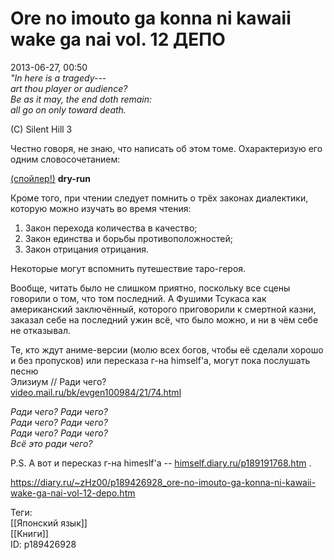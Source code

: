 Ore no imouto ga konna ni kawaii wake ga nai vol. 12 ДЕПО
==========================================================

   
 2013-06-27, 00:50   
    *"In here is a tragedy---   
 art thou player or audience?   
 Be as it may, the end doth remain:   
 all go on only toward death.*    
   
 (С) Silent Hill 3    
   
 Честно говоря, не знаю, что написать об этом томе. Охарактеризую его одним словосочетанием:   
   
  [(спойлер!)](https://zHz00.diary.ru/p189426928.htm?index=1#linkmore189426928m1)      **dry-run**       
   
 Кроме того, при чтении следует помнить о трёх законах диалектики, которую можно изучать во время чтения:   
 1. Закон перехода количества в качество;   
 2. Закон единства и борьбы противоположностей;   
 3. Закон отрицания отрицания.   
   
 Некоторые могут вспомнить путешествие таро-героя.   
   
 Вообще, читать было не слишком приятно, поскольку все сцены говорили о том, что том последний. А Фушими Тсукаса как американский заключённый, которого приговорили к смертной казни, заказал себе на последний ужин всё, что было можно, и ни в чём себе не отказывал.   
   
 Те, кто ждут аниме-версии (молю всех богов, чтобы её сделали хорошо и без пропусков) или пересказа г-на himself'а, могут пока послушать песню   
 Элизиум // Ради чего?   
  [video.mail.ru/bk/evgen100984/21/74.html](http://video.mail.ru/bk/evgen100984/21/74.html)    
   
  *Ради чего? Ради чего?   
 Ради чего? Ради чего?   
 Ради чего? Ради чего?   
 Всё это ради чего?*    
   
 P.S. А вот и пересказ г-на himeslf'а --  [himself.diary.ru/p189191768.htm](http://himself.diary.ru/p189191768.htm)  .   
    
 <https://diary.ru/~zHz00/p189426928_ore-no-imouto-ga-konna-ni-kawaii-wake-ga-nai-vol-12-depo.htm>   
   
 Теги:   
 [[Японский язык]]   
 [[Книги]]   
 ID: p189426928